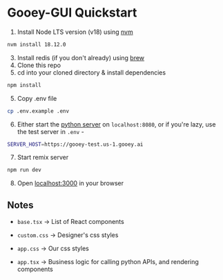 # Gooey-GUI Quickstart

1. Install Node LTS version (v18) using [nvm](https://github.com/nvm-sh/nvm)
```bash
nvm install 18.12.0
```
3. Install redis (if you don't already) using [brew](https://redis.io/docs/getting-started/installation/install-redis-on-mac-os/)
3. Clone this repo
4. cd into your cloned directory & install dependencies
```bash
npm install
```
5. Copy .env file
```bash
cp .env.example .env
```
6. Either start the [python server](https://github.com/dara-network/ddgai/) on `localhost:8080`, or if you're lazy, use the test server in `.env` -
```bash
SERVER_HOST=https://gooey-test.us-1.gooey.ai
```
7. Start remix server
```bash
npm run dev
```
8. Open [localhost:3000](http://localhost:3000) in your browser

## Notes

- `base.tsx` -> List of React components

- `custom.css` -> Designer's css styles

- `app.css` -> Our css styles

- `app.tsx` -> Business logic for calling python APIs, and rendering components  

